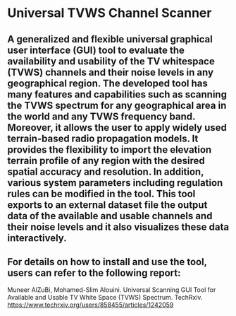 # Universal TVWS Channel Scanner 
## A generalized and flexible universal graphical user interface (GUI) tool to evaluate the availability and usability of the TV whitespace (TVWS) channels and their noise levels in any geographical region. The developed tool has many features and capabilities such as scanning the TVWS spectrum for any geographical area in the world and any TVWS frequency band. Moreover, it allows the user to apply widely used terrain-based radio propagation models. It provides the flexibility to import the elevation terrain profile of any region with the desired spatial accuracy and resolution. In addition, various system parameters including regulation rules can be modified in the tool. This tool exports to an external dataset file the output data of the available and usable channels and their noise levels and it also visualizes these data interactively.

## For details on how to install and use the tool, users can refer to the following report:
Muneer AlZuBi, Mohamed-Slim Alouini. Universal Scanning GUI Tool for Available and Usable TV White Space (TVWS) Spectrum. TechRxiv.
https://www.techrxiv.org/users/858455/articles/1242059
